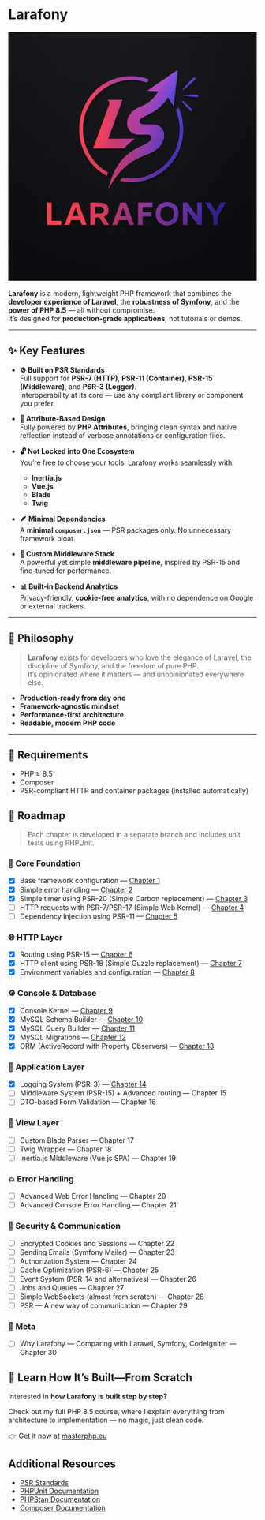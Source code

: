 # Larafony

![Larafony Logo](logo.png)

**Larafony** is a modern, lightweight PHP framework that combines the **developer experience of Laravel**, the **robustness of Symfony**, and the **power of PHP 8.5** — all without compromise.  
It’s designed for **production-grade applications**, not tutorials or demos.

---

## ✨ Key Features

- **⚙️ Built on PSR Standards**  
  Full support for **PSR-7 (HTTP)**, **PSR-11 (Container)**, **PSR-15 (Middleware)**, and **PSR-3 (Logger)**.  
  Interoperability at its core — use any compliant library or component you prefer.

- **🧩 Attribute-Based Design**  
  Fully powered by **PHP Attributes**, bringing clean syntax and native reflection instead of verbose annotations or configuration files.

- **🔓 Not Locked into One Ecosystem**  
  You’re free to choose your tools. Larafony works seamlessly with:
    - **Inertia.js**
    - **Vue.js**
    - **Blade**
    - **Twig**

- **🪶 Minimal Dependencies**  
  A **minimal `composer.json`** — PSR packages only. No unnecessary framework bloat.

- **🧱 Custom Middleware Stack**  
  A powerful yet simple **middleware pipeline**, inspired by PSR-15 and fine-tuned for performance.

- **📊 Built-in Backend Analytics**  
  Privacy-friendly, **cookie-free analytics**, with no dependence on Google or external trackers.

---

## 🚀 Philosophy

> **Larafony** exists for developers who love the elegance of Laravel, the discipline of Symfony, and the freedom of pure PHP.  
> It’s opinionated where it matters — and unopinionated everywhere else.

- **Production-ready from day one**
- **Framework-agnostic mindset**
- **Performance-first architecture**
- **Readable, modern PHP code**

---

## 🧰 Requirements

- PHP ≥ 8.5
- Composer
- PSR-compliant HTTP and container packages (installed automatically)

## 🧭 Roadmap

> Each chapter is developed in a separate branch and includes unit tests using PHPUnit.

### 🧩 Core Foundation
- [x] Base framework configuration — [Chapter 1](docs/Larafony/chapter1.md)
- [x] Simple error handling — [Chapter 2](docs/Larafony/chapter_2.md)
- [x] Simple timer using PSR-20 (Simple Carbon replacement) — [Chapter 3](docs/Larafony/chapter_3.md)
- [ ] HTTP requests with PSR-7/PSR-17 (Simple Web Kernel) — [Chapter 4](docs/Larafony/chapter_4.md)
- [ ] Dependency Injection using PSR-11 — [Chapter 5](docs/Larafony/chapter_5.md)

### 🌐 HTTP Layer
- [x] Routing using PSR-15 — [Chapter 6](docs/Larafony/chapter_6.md)
- [x] HTTP client using PSR-18 (Simple Guzzle replacement) — [Chapter 7](docs/Larafony/chapter_7.md)
- [x] Environment variables and configuration — [Chapter 8](docs/Larafony/chapter_8.md)

### ⚙️ Console & Database
- [x] Console Kernel — [Chapter 9](docs/Larafony/chapter_9.md)
- [x] MySQL Schema Builder — [Chapter 10](docs/Larafony/chapter_10.md)
- [x] MySQL Query Builder — [Chapter 11](docs/Larafony/chapter_11.md)
- [x] MySQL Migrations — [Chapter 12](docs/Larafony/chapter_12.md)
- [x] ORM (ActiveRecord with Property Observers) — [Chapter 13](docs/Larafony/chapter_13.md)

### 🧱 Application Layer
- [x] Logging System (PSR-3) — [Chapter 14](docs/Larafony/chapter_14.md)
- [ ] Middleware System (PSR-15) + Advanced routing — Chapter 15
- [ ] DTO-based Form Validation — Chapter 16

### 🎨 View Layer
- [ ] Custom Blade Parser — Chapter 17
- [ ] Twig Wrapper — Chapter 18
- [ ] Inertia.js Middleware (Vue.js SPA) — Chapter 19

### 💥 Error Handling
- [ ] Advanced Web Error Handling — Chapter 20
- [ ] Advanced Console Error Handling — Chapter 21`

### 🔐 Security & Communication
- [ ] Encrypted Cookies and Sessions — Chapter 22
- [ ] Sending Emails (Symfony Mailer) — Chapter 23
- [ ] Authorization System — Chapter 24
- [ ] Cache Optimization (PSR-6) — Chapter 25
- [ ] Event System (PSR-14 and alternatives) — Chapter 26
- [ ] Jobs and Queues — Chapter 27
- [ ] Simple WebSockets (almost from scratch) — Chapter 28
- [ ] PSR — A new way of communication — Chapter 29

### 🧭 Meta
- [ ] Why Larafony — Comparing with Laravel, Symfony, CodeIgniter — Chapter 30


## 🚀 Learn How It’s Built—From Scratch

Interested in **how Larafony is built step by step?**

Check out my full PHP 8.5 course, where I explain everything from architecture to implementation — no magic, just clean code.

👉 Get it now at [masterphp.eu](https://masterphp.eu)

## Additional Resources

- [PSR Standards](https://www.php-fig.org/psr/)
- [PHPUnit Documentation](https://phpunit.de/)
- [PHPStan Documentation](https://phpstan.org/)
- [Composer Documentation](https://getcomposer.org/doc/)